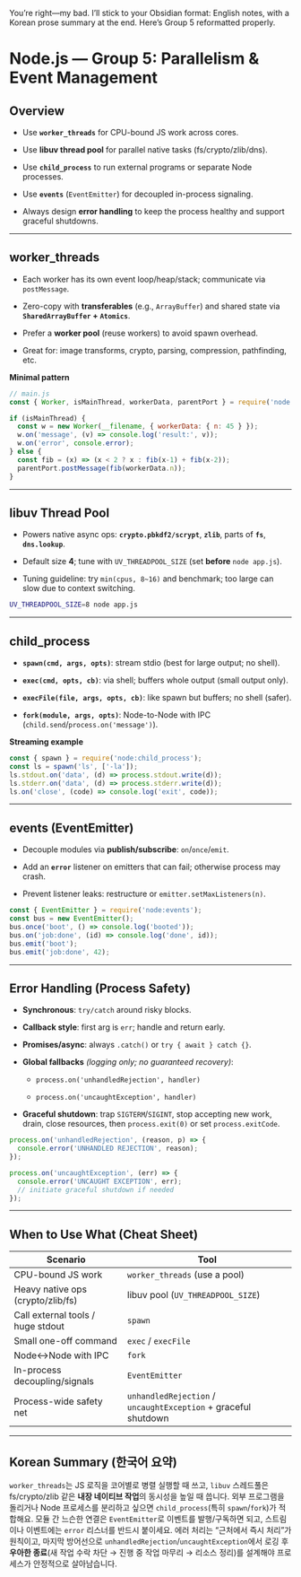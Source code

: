 You’re right—my bad. I’ll stick to your Obsidian format: English notes, with a Korean prose summary at the end. Here’s Group 5 reformatted properly.

# Node.js — Group 5: Parallelism & Event Management

## Overview

- Use **`worker_threads`** for CPU-bound JS work across cores.
    
- Use **libuv thread pool** for parallel native tasks (fs/crypto/zlib/dns).
    
- Use **`child_process`** to run external programs or separate Node processes.
    
- Use **`events`** (`EventEmitter`) for decoupled in-process signaling.
    
- Always design **error handling** to keep the process healthy and support graceful shutdowns.
    

---

## worker_threads

- Each worker has its own event loop/heap/stack; communicate via `postMessage`.
    
- Zero-copy with **transferables** (e.g., `ArrayBuffer`) and shared state via **`SharedArrayBuffer` + `Atomics`**.
    
- Prefer a **worker pool** (reuse workers) to avoid spawn overhead.
    
- Great for: image transforms, crypto, parsing, compression, pathfinding, etc.
    

**Minimal pattern**

```js
// main.js
const { Worker, isMainThread, workerData, parentPort } = require('node:worker_threads');

if (isMainThread) {
  const w = new Worker(__filename, { workerData: { n: 45 } });
  w.on('message', (v) => console.log('result:', v));
  w.on('error', console.error);
} else {
  const fib = (x) => (x < 2 ? x : fib(x-1) + fib(x-2));
  parentPort.postMessage(fib(workerData.n));
}
```

---

## libuv Thread Pool

- Powers native async ops: **`crypto.pbkdf2/scrypt`**, **`zlib`**, parts of **`fs`**, **`dns.lookup`**.
    
- Default size **4**; tune with `UV_THREADPOOL_SIZE` (set **before** `node app.js`).
    
- Tuning guideline: try `min(cpus, 8~16)` and benchmark; too large can slow due to context switching.
    

```bash
UV_THREADPOOL_SIZE=8 node app.js
```

---

## child_process

- **`spawn(cmd, args, opts)`**: stream stdio (best for large output; no shell).
    
- **`exec(cmd, opts, cb)`**: via shell; buffers whole output (small output only).
    
- **`execFile(file, args, opts, cb)`**: like spawn but buffers; no shell (safer).
    
- **`fork(module, args, opts)`**: Node-to-Node with IPC (`child.send`/`process.on('message')`).
    

**Streaming example**

```js
const { spawn } = require('node:child_process');
const ls = spawn('ls', ['-la']);
ls.stdout.on('data', (d) => process.stdout.write(d));
ls.stderr.on('data', (d) => process.stderr.write(d));
ls.on('close', (code) => console.log('exit', code));
```

---

## events (EventEmitter)

- Decouple modules via **publish/subscribe**: `on`/`once`/`emit`.
    
- Add an **`error`** listener on emitters that can fail; otherwise process may crash.
    
- Prevent listener leaks: restructure or `emitter.setMaxListeners(n)`.
    

```js
const { EventEmitter } = require('node:events');
const bus = new EventEmitter();
bus.once('boot', () => console.log('booted'));
bus.on('job:done', (id) => console.log('done', id));
bus.emit('boot');
bus.emit('job:done', 42);
```

---

## Error Handling (Process Safety)

- **Synchronous**: `try/catch` around risky blocks.
    
- **Callback style**: first arg is `err`; handle and return early.
    
- **Promises/async**: always `.catch()` or `try { await } catch {}`.
    
- **Global fallbacks** _(logging only; no guaranteed recovery)_:
    
    - `process.on('unhandledRejection', handler)`
        
    - `process.on('uncaughtException', handler)`
        
- **Graceful shutdown**: trap `SIGTERM`/`SIGINT`, stop accepting new work, drain, close resources, then `process.exit(0)` or set `process.exitCode`.
    

```js
process.on('unhandledRejection', (reason, p) => {
  console.error('UNHANDLED REJECTION', reason);
});

process.on('uncaughtException', (err) => {
  console.error('UNCAUGHT EXCEPTION', err);
  // initiate graceful shutdown if needed
});
```

---

## When to Use What (Cheat Sheet)

|Scenario|Tool|
|---|---|
|CPU-bound JS work|`worker_threads` (use a pool)|
|Heavy native ops (crypto/zlib/fs)|libuv pool (`UV_THREADPOOL_SIZE`)|
|Call external tools / huge stdout|`spawn`|
|Small one-off command|`exec` / `execFile`|
|Node↔Node with IPC|`fork`|
|In-process decoupling/signals|`EventEmitter`|
|Process-wide safety net|`unhandledRejection` / `uncaughtException` + graceful shutdown|

---

## Korean Summary (한국어 요약)

`worker_threads`는 JS 로직을 코어별로 병렬 실행할 때 쓰고, `libuv` 스레드풀은 fs/crypto/zlib 같은 **내장 네이티브 작업**의 동시성을 높일 때 씁니다. 외부 프로그램을 돌리거나 Node 프로세스를 분리하고 싶으면 `child_process`(특히 `spawn`/`fork`)가 적합해요. 모듈 간 느슨한 연결은 `EventEmitter`로 이벤트를 발행/구독하면 되고, 스트림이나 이벤트에는 `error` 리스너를 반드시 붙이세요. 에러 처리는 “근처에서 즉시 처리”가 원칙이고, 마지막 방어선으로 `unhandledRejection`/`uncaughtException`에서 로깅 후 **우아한 종료**(새 작업 수락 차단 → 진행 중 작업 마무리 → 리소스 정리)를 설계해야 프로세스가 안정적으로 살아남습니다.